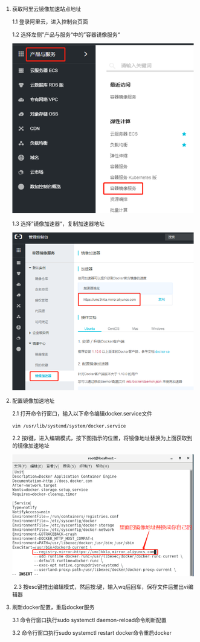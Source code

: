 1. 获取阿里云镜像加速站点地址

   1.1 登录阿里云，进入控制台页面

   1.2 选择左侧”产品与服务“中的”容器镜像服务“

   ![1557666754140](docker配置国内镜像加速站点.assets/1557666754140.png)

   1.3 选择”镜像加速器“，复制加速器地址

   ![1557666831720](docker配置国内镜像加速站点.assets/1557666831720.png)

2. 配置镜像加速地址

   2.1 打开命令行窗口，输入以下命令编辑docker.service文件

   `vim /usr/lib/systemd/system/docker.service`

   2.2 按i键，进入编辑模式，按下图指示的位置，将镜像地址替换为上面获取到的镜像加速地址

   ![1557667283717](docker配置国内镜像加速站点.assets/1557667283717.png)

   

   ​	2.3 按esc键推出编辑模式，然后按:键，输入wq后回车，保存文件后推出vi编辑器

3. 刷新docker配置，重启docker服务

   3.1 命令行窗口执行sudo systemctl daemon-reload命令刷新配置

   3.2 命令行窗口执行sudo systemctl restart docker命令重启docker

